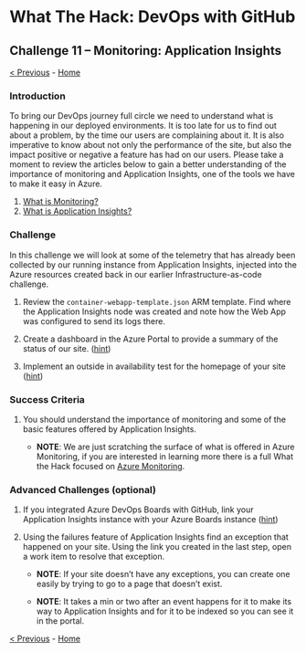 # What The Hack: DevOps with GitHub 

## Challenge 11 – Monitoring: Application Insights

[< Previous](challenge10.md) - [Home](../readme.md)

### Introduction

To bring our DevOps journey full circle we need to understand what is happening in our deployed environments. It is too late for us to find out about a problem, by the time our users are complaining about it. It is also imperative to know about not only the performance of the site, but also the impact positive or negative a feature has had on our users. Please take a moment to review the articles below to gain a better understanding of the importance of monitoring and Application Insights, one of the tools we have to make it easy in Azure. 

1. [What is Monitoring?](https://docs.microsoft.com/en-us/azure/devops/learn/what-is-monitoring)
2. [What is Application Insights?](https://docs.microsoft.com/en-us/azure/azure-monitor/app/app-insights-overview)

### Challenge

In this challenge we will look at some of the telemetry that has already been collected by our running instance from Application Insights, injected into the Azure resources created back in our earlier Infrastructure-as-code challenge. 

1. Review the `container-webapp-template.json` ARM template. Find where the Application Insights node was created and note how the Web App was configured to send its logs there. 

2. Create a dashboard in the Azure Portal to provide a summary of the status of our site. ([hint](https://docs.microsoft.com/en-us/azure/azure-monitor/app/overview-dashboard#application-dashboard))

3. Implement an outside in availability test for the homepage of your site ([hint](https://docs.microsoft.com/en-us/azure/azure-monitor/app/monitor-web-app-availability))

### Success Criteria

1. You should understand the importance of monitoring and some of the basic features offered by Application Insights.

    - **NOTE**: We are just scratching the surface of what is offered in Azure Monitoring, if you are interested in learning more there is a full What the Hack focused on [Azure Monitoring](https://github.com/microsoft/WhatTheHack/tree/master/007-AzureMonitoring).

### Advanced Challenges (optional)

1. If you integrated Azure DevOps Boards with GitHub, link your Application Insights instance with your Azure Boards instance ([hint](https://azure.microsoft.com/en-us/blog/application-insights-work-item-integration-with-visual-studio-team-services/))

2. Using the failures feature of Application Insights find an exception that happened on your site. Using the link you created in the last step, open a work item to resolve that exception. 

    - **NOTE**: If your site doesn’t have any exceptions, you can create one easily by trying to go to a page that doesn’t exist.

    - **NOTE**: It takes a min or two after an event happens for it to make its way to Application Insights and for it to be indexed so you can see it in the portal.

[< Previous](challenge10.md) - [Home](../readme.md)

